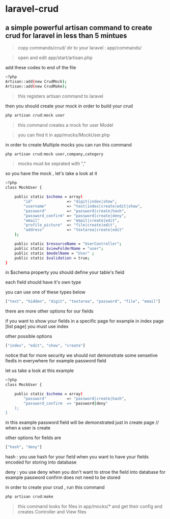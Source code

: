 laravel-crud
============

a simple powerful artisan command to create crud for laravel in less than 5 mintues
----

> copy commands/crud/ dir to your laravel : app/commands/

> open and edit app/start/artisan.php

add these codes to end of the file

```sh
<?php
Artisan::add(new CrudMock);
Artisan::add(new CrudMake);
```
>  this registers artisan command to laravel


then you should create your mock in order to build your crud

```sh
php artisan crud:mock user
```

> this command creates a mock for user Model

> you can find it in app/mocks/MockUser.php 

in order to create Multiple mocks you can run this command

```sh
php artisan crud:mock user,company,category
```

> mocks must be seprated with ","

so you have the mock , let's take a look at it


```sh
<?php
class MockUser {

    public static $schema = array(
        "id"               => "digit|index|show",
        "username"         => "text|index|create|edit|show",
        "password"         => "password|create|hash",
        "password_confirm" => "password|create|deny",
        "email"            => "email|create|edit",
        "profile_picture"  => "file|create|edit",
        "address"          => "textarea|create|edit"
    );

    public static $resourceName = "UserController";
    public static $viewFolderName = "user";
    public static $modelName = "User" ;
    public static $validation = true;
}

```
in $schema property you should define your table's field

each field should have it's own type 

you can use one of these types below

```sh
["text", "hidden", "digit", "textarea", "password", "file", "email"]
```

there are more other options for our fields

if you want to show your fields in a specific page for example in index page [list page] you must use index

other possible options

```sh
["index", "edit", "show", "create"]
```
notice that for more security we should not demonstrate some sensetive fiedls in everywhere for example password field

let us take a look at this example 

```sh
<?php
class MockUser {

    public static $schema = array(
        "password"         => "password|create|hash",
        "password_confirm  => "password|deny"
    );
}

```

in this example password field will be demonstrated just in create page // when a user is create

other options for fields are 

```sh
["hash", "deny"]
```

hash : you use hash for your field when you want to have your fields encoded for storing into database 

deny : you use deny when you don't want to stroe the field into database  for example password confirm does not need to be stored


in order to create your crud , run this command 

```sh
php artisan crud:make

```

> this command looks for files in app/mocks/* and get their config and creates Controller and View files




